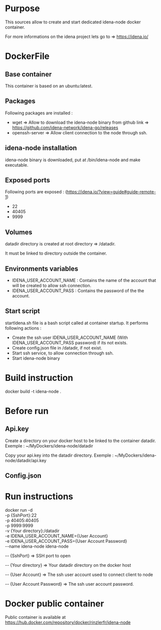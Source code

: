 # Purpose

This sources allow to create and start dedicated idena-node docker container.

For more informations on the idena project lets go to => https://idena.io/

# DockerFile
## Base container
This container is based on an ubuntu:latest.

## Packages
Following packages are installed : 
 - wget => Allow to download the idena-node binary from github link => https://github.com/idena-network/idena-go/releases
 - openssh-server => Allow client connection to the node through ssh.

## idena-node installation
idena-node binary is downloaded, put at /bin/idena-node and make executable.

## Exposed ports
Following ports are exposed : (https://idena.io/?view=guide#guide-remote-1)
 - 22
 - 40405
 - 9999

## Volumes
datadir directory is created at root directory => /datadir.

It must be linked to directory outside the container.

## Environments variables
 - IDENA_USER_ACCOUNT_NAME : Contains the name of the account that will be created to allow ssh connection.
 - IDENA_USER_ACCOUNT_PASS : Contains the password of the the account.

## Start script
startIdena.sh file is a bash script called at container startup.
It performs following actions : 
 - Create the ssh user IDENA_USER_ACCOUNT_NAME (With IDENA_USER_ACCOUNT_PASS password) if its not exists.
 - Create config.json file in /datadir, if not exist.
 - Start ssh service, to allow connection through ssh.
 - Start idena-node binary

# Build instruction
docker build -t idena-node . 

# Before run
## Api.key
Create a directory on your docker host to be linked to the container datadir. Exemple : ~/MyDockers/idena-node/datadir

Copy your api.key into the datadir directory. Exemple : ~/MyDockers/idena-node/datadir/api.key
## Config.json

# Run instructions
docker run -d \
-p {SshPort}:22 \
-p 40405:40405 \
-p 9999:9999 \
-v {Your directory}:/datadir \
-e IDENA_USER_ACCOUNT_NAME={User Account} \
-e IDENA_USER_ACCOUNT_PASS={User Account Password} \
--name idena-node idena-node

-- {SshPort} => SSH port to open

-- {Your directory} => Your datadir directory on the docker host

-- {User Account} => The ssh user account used to connect client to node

-- {User Account Password} => The ssh user account password.

# Docker public container
Public container is available at https://hub.docker.com/repository/docker/rinzlerfr/idena-node
